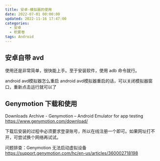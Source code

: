 ```yaml
---
title: 安卓-模拟器的使用
date: 2022-07-01 00:00:00
updated: 2022-11-16 17:47:00
categories:
  - 安卓
  - 积累卷
tags: Android
---
```


## 安卓自带 avd

使用还是非常简单，很快能上手。至于安装软件，使用 adb 命令就行。

android avd模拟器怎么重启
android avd模拟器重启的话，可以关闭模拟器窗口，重新点击运行就可以了

## Genymotion 下载和使用

Downloads Archive - Genymotion – Android Emulator for app testing
<https://www.genymotion.com/download/>

下载后安装的过程中必须要求登录账号，所以在线注册一个即可。如果网址打不开，可尝试换个网络再试试。

<!-- more -->

问题排查：Genymotion 无法启动虚拟设备
<https://support.genymotion.com/hc/en-us/articles/360002718198>
